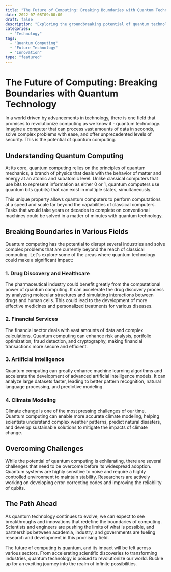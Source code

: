 ```yaml
--- 
title: "The Future of Computing: Breaking Boundaries with Quantum Technology" 
date: 2022-07-08T09:00:00 
draft: false 
description: "Exploring the groundbreaking potential of quantum technology and its impact on computing" 
categories: 
  - "Technology" 
tags: 
  - "Quantum Computing" 
  - "Future Technology" 
  - "Innovation" 
type: "featured" 
--- 
```


# The Future of Computing: Breaking Boundaries with Quantum Technology

In a world driven by advancements in technology, there is one field that promises to revolutionize computing as we know it - quantum technology. Imagine a computer that can process vast amounts of data in seconds, solve complex problems with ease, and offer unprecedented levels of security. This is the potential of quantum computing.

## Understanding Quantum Computing

At its core, quantum computing relies on the principles of quantum mechanics, a branch of physics that deals with the behavior of matter and energy at an atomic and subatomic level. Unlike classical computers that use bits to represent information as either 0 or 1, quantum computers use quantum bits (qubits) that can exist in multiple states, simultaneously.

This unique property allows quantum computers to perform computations at a speed and scale far beyond the capabilities of classical computers. Tasks that would take years or decades to complete on conventional machines could be solved in a matter of minutes with quantum technology.

## Breaking Boundaries in Various Fields

Quantum computing has the potential to disrupt several industries and solve complex problems that are currently beyond the reach of classical computing. Let's explore some of the areas where quantum technology could make a significant impact:

### 1. Drug Discovery and Healthcare

The pharmaceutical industry could benefit greatly from the computational power of quantum computing. It can accelerate the drug discovery process by analyzing molecular structures and simulating interactions between drugs and human cells. This could lead to the development of more effective medicines and personalized treatments for various diseases.

### 2. Financial Services

The financial sector deals with vast amounts of data and complex calculations. Quantum computing can enhance risk analysis, portfolio optimization, fraud detection, and cryptography, making financial transactions more secure and efficient.

### 3. Artificial Intelligence

Quantum computing can greatly enhance machine learning algorithms and accelerate the development of advanced artificial intelligence models. It can analyze large datasets faster, leading to better pattern recognition, natural language processing, and predictive modeling.

### 4. Climate Modeling

Climate change is one of the most pressing challenges of our time. Quantum computing can enable more accurate climate modeling, helping scientists understand complex weather patterns, predict natural disasters, and develop sustainable solutions to mitigate the impacts of climate change.

## Overcoming Challenges

While the potential of quantum computing is exhilarating, there are several challenges that need to be overcome before its widespread adoption. Quantum systems are highly sensitive to noise and require a highly controlled environment to maintain stability. Researchers are actively working on developing error-correcting codes and improving the reliability of qubits.

## The Path Ahead

As quantum technology continues to evolve, we can expect to see breakthroughs and innovations that redefine the boundaries of computing. Scientists and engineers are pushing the limits of what is possible, and partnerships between academia, industry, and governments are fueling research and development in this promising field.

The future of computing is quantum, and its impact will be felt across various sectors. From accelerating scientific discoveries to transforming industries, quantum technology is poised to revolutionize our world. Buckle up for an exciting journey into the realm of infinite possibilities.
